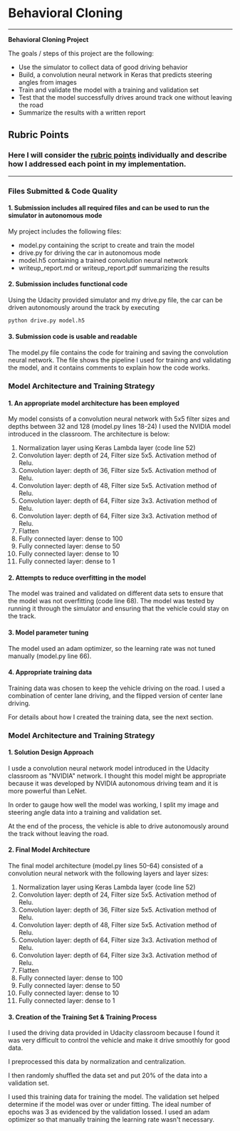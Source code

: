 # **Behavioral Cloning** 

---

**Behavioral Cloning Project**

The goals / steps of this project are the following:
* Use the simulator to collect data of good driving behavior
* Build, a convolution neural network in Keras that predicts steering angles from images
* Train and validate the model with a training and validation set
* Test that the model successfully drives around track one without leaving the road
* Summarize the results with a written report


## Rubric Points
### Here I will consider the [rubric points](https://review.udacity.com/#!/rubrics/432/view) individually and describe how I addressed each point in my implementation.  

---
### Files Submitted & Code Quality

#### 1. Submission includes all required files and can be used to run the simulator in autonomous mode

My project includes the following files:
* model.py containing the script to create and train the model
* drive.py for driving the car in autonomous mode
* model.h5 containing a trained convolution neural network 
* writeup_report.md or writeup_report.pdf summarizing the results

#### 2. Submission includes functional code
Using the Udacity provided simulator and my drive.py file, the car can be driven autonomously around the track by executing 
```sh
python drive.py model.h5
```

#### 3. Submission code is usable and readable

The model.py file contains the code for training and saving the convolution neural network. The file shows the pipeline I used for training and validating the model, and it contains comments to explain how the code works.

### Model Architecture and Training Strategy

#### 1. An appropriate model architecture has been employed

My model consists of a convolution neural network with 5x5 filter sizes and depths between 32 and 128 (model.py lines 18-24) 
I used the NVIDIA model introduced in the classroom.
The architecture is below:
1. Normalization layer using Keras Lambda layer (code line 52)
2. Convolution layer: depth of 24, Filter size 5x5. Activation method of Relu.
3. Convolution layer: depth of 36, Filter size 5x5. Activation method of Relu.
4. Convolution layer: depth of 48, Filter size 5x5. Activation method of Relu.
5. Convolution layer: depth of 64, Filter size 3x3. Activation method of Relu.
6. Convolution layer: depth of 64, Filter size 3x3. Activation method of Relu.
7. Flatten
8. Fully connected layer: dense to 100
9. Fully connected layer: dense to 50
10. Fully connected layer: dense to 10
11. Fully connected layer: dense to 1 

#### 2. Attempts to reduce overfitting in the model

The model was trained and validated on different data sets to ensure that the model was not overfitting (code line 68). The model was tested by running it through the simulator and ensuring that the vehicle could stay on the track.

#### 3. Model parameter tuning

The model used an adam optimizer, so the learning rate was not tuned manually (model.py line 66).

#### 4. Appropriate training data

Training data was chosen to keep the vehicle driving on the road. I used a combination of center lane driving, and the flipped version of center lane driving. 

For details about how I created the training data, see the next section. 

### Model Architecture and Training Strategy

#### 1. Solution Design Approach

I usde a convolution neural network model introduced in the Udacity classroom as "NVIDIA" network. I thought this model might be appropriate because it was developed by NVIDIA autonomous driving team and it is more powerful than LeNet.

In order to gauge how well the model was working, I split my image and steering angle data into a training and validation set. 

At the end of the process, the vehicle is able to drive autonomously around the track without leaving the road.

#### 2. Final Model Architecture

The final model architecture (model.py lines 50-64) consisted of a convolution neural network with the following layers and layer sizes:
1. Normalization layer using Keras Lambda layer (code line 52)
2. Convolution layer: depth of 24, Filter size 5x5. Activation method of Relu.
3. Convolution layer: depth of 36, Filter size 5x5. Activation method of Relu.
4. Convolution layer: depth of 48, Filter size 5x5. Activation method of Relu.
5. Convolution layer: depth of 64, Filter size 3x3. Activation method of Relu.
6. Convolution layer: depth of 64, Filter size 3x3. Activation method of Relu.
7. Flatten
8. Fully connected layer: dense to 100
9. Fully connected layer: dense to 50
10. Fully connected layer: dense to 10
11. Fully connected layer: dense to 1 

#### 3. Creation of the Training Set & Training Process

I used the driving data provided in Udacity classroom because I found it was very difficult to control the vehicle and make it drive smoothly for good data.

I preprocessed this data by normalization and centralization.

I then randomly shuffled the data set and put 20% of the data into a validation set. 

I used this training data for training the model. The validation set helped determine if the model was over or under fitting. The ideal number of epochs was 3 as evidenced by the validation lossed. I used an adam optimizer so that manually training the learning rate wasn't necessary.
